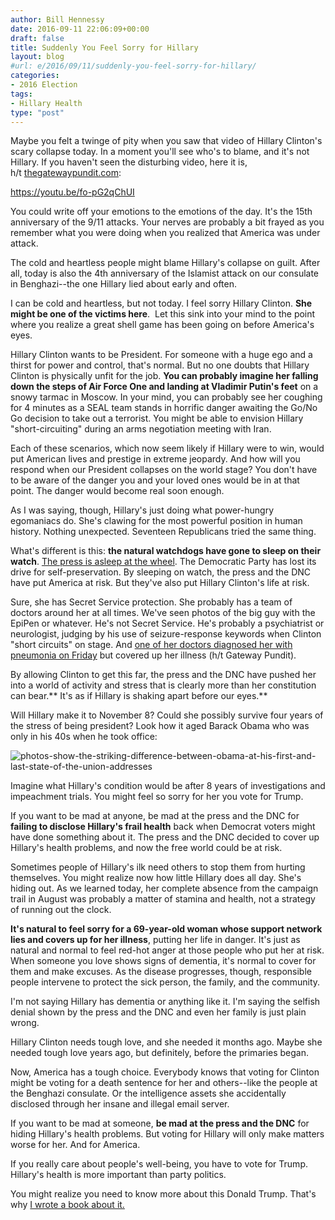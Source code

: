 ```yaml
---
author: Bill Hennessy
date: 2016-09-11 22:06:09+00:00
draft: false
title: Suddenly You Feel Sorry for Hillary
layout: blog
#url: e/2016/09/11/suddenly-you-feel-sorry-for-hillary/
categories:
- 2016 Election
tags:
- Hillary Health
type: "post"
---
```


Maybe you felt a twinge of pity when you saw that video of Hillary Clinton's scary collapse today. In a moment you'll see who's to blame, and it's not Hillary. If you haven't seen the disturbing video, here it is, h/t [thegatewaypundit.com](https://www.thegatewaypundit.com/2016/09/hillarys-collapsing-video-mysterious-metal-object-falls-pant-leg/):

https://youtu.be/fo-pG2qChUI

You could write off your emotions to the emotions of the day. It's the 15th anniversary of the 9/11 attacks. Your nerves are probably a bit frayed as you remember what you were doing when you realized that America was under attack.

The cold and heartless people might blame Hillary's collapse on guilt. After all, today is also the 4th anniversary of the Islamist attack on our consulate in Benghazi--the one Hillary lied about early and often.

I can be cold and heartless, but not today. I feel sorry Hillary Clinton. **She might be one of the victims here**.  Let this sink into your mind to the point where you realize a great shell game has been going on before America's eyes.

Hillary Clinton wants to be President. For someone with a huge ego and a thirst for power and control, that's normal. But no one doubts that Hillary Clinton is physically unfit for the job. **You can probably imagine her falling down the steps of Air Force One and landing at Vladimir Putin's feet** on a snowy tarmac in Moscow. In your mind, you can probably see her coughing for 4 minutes as a SEAL team stands in horrific danger awaiting the Go/No Go decision to take out a terrorist. You might be able to envision Hillary "short-circuiting" during an arms negotiation meeting with Iran.

Each of these scenarios, which now seem likely if Hillary were to win, would put American lives and prestige in extreme jeopardy. And how will you respond when our President collapses on the world stage? You don't have to be aware of the danger you and your loved ones would be in at that point. The danger would become real soon enough.

As I was saying, though, Hillary's just doing what power-hungry egomaniacs do. She's clawing for the most powerful position in human history. Nothing unexpected. Seventeen Republicans tried the same thing.

What's different is this: **the natural watchdogs have gone to sleep on their watch**. [The press is asleep at the wheel](https://www.thegatewaypundit.com/2016/09/breaking-hillary-clinton-medical-emergency-knees-buckle-nearly-falls-escorted-ground-zero/). The Democratic Party has lost its drive for self-preservation. By sleeping on watch, the press and the DNC have put America at risk. But they've also put Hillary Clinton's life at risk.

Sure, she has Secret Service protection. She probably has a team of doctors around her at all times. We've seen photos of the big guy with the EpiPen or whatever. He's not Secret Service. He's probably a psychiatrist or neurologist, judging by his use of seizure-response keywords when Clinton "short circuits" on stage. And [one of her doctors diagnosed her with pneumonia on Friday](https://www.thegatewaypundit.com/2016/09/breaking-clinton-campaign-hillary-pneumonia-diagnosed-friday/) but covered up her illness (h/t Gateway Pundit).

By allowing Clinton to get this far, the press and the DNC have pushed her into a world of activity and stress that is clearly more than her constitution can bear.** It's as if Hillary is shaking apart before our eyes.**

Will Hillary make it to November 8? Could she possibly survive four years of the stress of being president? Look how it aged Barack Obama who was only in his 40s when he took office:

![photos-show-the-striking-difference-between-obama-at-his-first-and-last-state-of-the-union-addresses](https://hennessysview.com/wp-content/uploads/2016/09/photos-show-the-striking-difference-between-obama-at-his-first-and-last-state-of-the-union-addresses.jpg)


Imagine what Hillary's condition would be after 8 years of investigations and impeachment trials. You might feel so sorry for her you vote for Trump.

If you want to be mad at anyone, be mad at the press and the DNC for **failing to disclose Hillary's frail health** back when Democrat voters might have done something about it. The press and the DNC decided to cover up Hillary's health problems, and now the free world could be at risk.

Sometimes people of Hillary's ilk need others to stop them from hurting themselves. You might realize now how little Hillary does all day. She's hiding out. As we learned today, her complete absence from the campaign trail in August was probably a matter of stamina and health, not a strategy of running out the clock.

**It's natural to feel sorry for a 69-year-old woman whose support network lies and covers up for her illness**, putting her life in danger. It's just as natural and normal to feel red-hot anger at those people who put her at risk. When someone you love shows signs of dementia, it's normal to cover for them and make excuses. As the disease progresses, though, responsible people intervene to protect the sick person, the family, and the community.

I'm not saying Hillary has dementia or anything like it. I'm saying the selfish denial shown by the press and the DNC and even her family is just plain wrong.

Hillary Clinton needs tough love, and she needed it months ago. Maybe she needed tough love years ago, but definitely, before the primaries began.

Now, America has a tough choice. Everybody knows that voting for Clinton might be voting for a death sentence for her and others--like the people at the Benghazi consulate. Or the intelligence assets she accidentally disclosed through her insane and illegal email server.

If you want to be mad at someone, **be mad at the press and the DNC** for hiding Hillary's health problems. But voting for Hillary will only make matters worse for her. And for America.

If you really care about people's well-being, you have to vote for Trump. Hillary's health is more important than party politics.

You might realize you need to know more about this Donald Trump. That's why [I wrote a book about it.](https://amzn.to/2chfXwJ)


